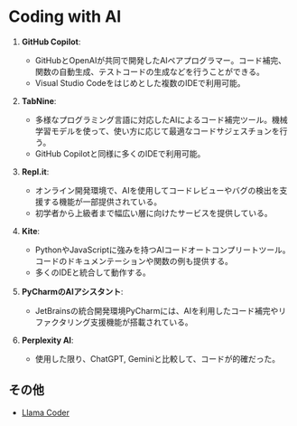 # Coding with AI

1. **GitHub Copilot**:
   - GitHubとOpenAIが共同で開発したAIペアプログラマー。コード補完、関数の自動生成、テストコードの生成などを行うことができる。
   - Visual Studio Codeをはじめとした複数のIDEで利用可能。

2. **TabNine**:
   - 多様なプログラミング言語に対応したAIによるコード補完ツール。機械学習モデルを使って、使い方に応じて最適なコードサジェスチョンを行う。
   - GitHub Copilotと同様に多くのIDEで利用可能。

3. **Repl.it**:
   - オンライン開発環境で、AIを使用してコードレビューやバグの検出を支援する機能が一部提供されている。
   - 初学者から上級者まで幅広い層に向けたサービスを提供している。

4. **Kite**:
   - PythonやJavaScriptに強みを持つAIコードオートコンプリートツール。コードのドキュメンテーションや関数の例も提供する。
   - 多くのIDEと統合して動作する。

5. **PyCharmのAIアシスタント**:
   - JetBrainsの統合開発環境PyCharmには、AIを利用したコード補完やリファクタリング支援機能が搭載されている。

6. **Perplexity AI**:
   - 使用した限り、ChatGPT, Geminiと比較して、コードが的確だった。

## その他

- [Llama Coder](https://llamacoder.together.ai/)
